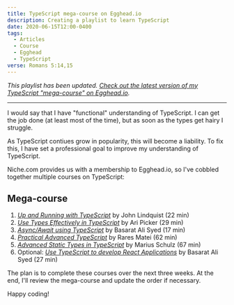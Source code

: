 ```yaml
---
title: TypeScript mega-course on Egghead.io
description: Creating a playlist to learn TypeScript
date: 2020-06-15T12:00-0400
tags:
  - Articles
  - Course
  - Egghead
  - TypeScript
verse: Romans 5:14,15
---
```


_This playlist has been updated.
[Check out the latest version of my TypeScript "mega-course" on Egghead.io](./updated-typescript-mega-course-on-egghead)._

---

I would say that I have "functional" understanding of TypeScript. I can get the
job done (at least most of the time), but as soon as the types get hairy I
struggle.

As TypeScript contiues grow in popularity, this will become a liability. To fix
this, I have set a professional goal to improve my understanding of TypeScript.

Niche.com provides us with a membership to Egghead.io, so I've cobbled together
multiple courses on TypeScript:

## Mega-course

1. [_Up and Running with TypeScript_](https://egghead.io/courses/up-and-running-with-typescript)
   by John Lindquist (22 min)
2. [_Use Types Effectively in TypeScript_](https://egghead.io/courses/use-types-effectively-in-typescript)
   by Ari Picker (29 min)
3. [_Async/Await using TypeScript_](https://egghead.io/courses/async-await-using-typescript)
   by Basarat Ali Syed (17 min)
4. [_Practical Advanced TypeScript_](https://egghead.io/courses/practical-advanced-typescript)
   by Rares Matei (62 min)
5. [_Advanced Static Types in TypeScript_](https://egghead.io/courses/advanced-static-types-in-typescript)
   by Marius Schulz (67 min)
6. Optional:
   [_Use TypeScript to develop React Applications_](https://egghead.io/courses/use-typescript-to-develop-react-applications)
   by Basarat Ali Syed (27 min)

The plan is to complete these courses over the next three weeks. At the end,
I'll review the mega-course and update the order if necessary.

Happy coding!
